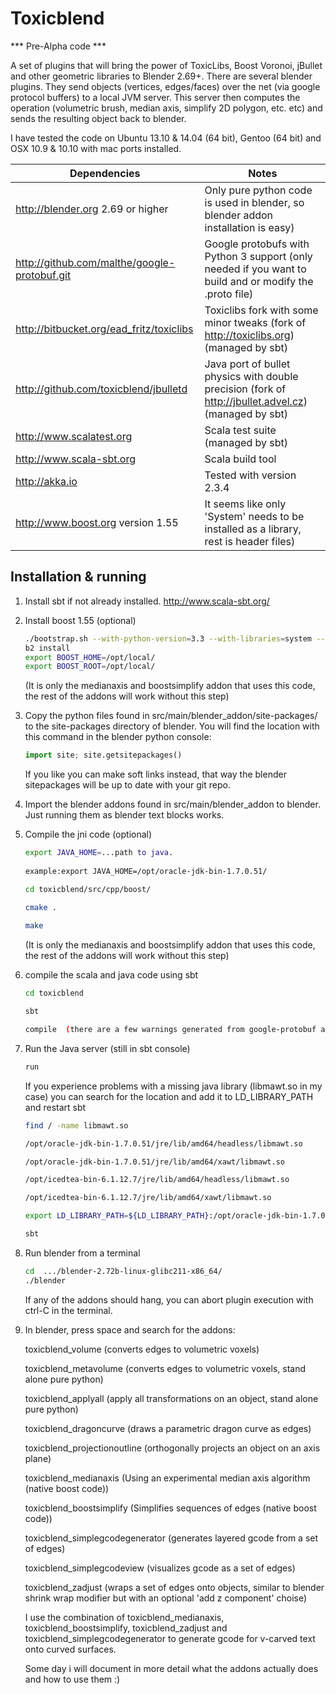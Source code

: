 Toxicblend
==========

*** Pre-Alpha code ***

A set of plugins that will bring the power of ToxicLibs, Boost Voronoi, jBullet and other geometric libraries to Blender 2.69+.
There are several blender plugins. They send objects (vertices, edges/faces) over the net (via google 
protocol buffers) to a local JVM server. This server then computes the operation (volumetric brush, median axis, 
simplify 2D polygon, etc. etc) and sends the resulting object back to blender.

I have tested the code on Ubuntu 13.10 & 14.04 (64 bit), Gentoo (64 bit) and OSX 10.9 & 10.10 with mac ports installed.

Dependencies                                    | Notes
------------------------------------------------|-------------------------------------------------
http://blender.org 2.69 or higher                        |	Only pure python code is used in blender, so blender addon installation is easy)
http://github.com/malthe/google-protobuf.git  |	Google protobufs with Python 3 support (only needed if you want to build and or modify the .proto file) 
http://bitbucket.org/ead_fritz/toxiclibs      |	Toxiclibs fork with some minor tweaks (fork of http://toxiclibs.org) (managed by sbt)
http://github.com/toxicblend/jbulletd         |	Java port of bullet physics with double precision (fork of http://jbullet.advel.cz) (managed by sbt)
http://www.scalatest.org                      | Scala test suite (managed by sbt)
http://www.scala-sbt.org		      | Scala build tool
http://akka.io				      |	Tested with version 2.3.4 
http://www.boost.org version 1.55             | It seems like only 'System' needs to be installed as a library, rest is header files)

 
Installation & running
----------------------


   
1. Install sbt if not already installed. http://www.scala-sbt.org/
	
2. Install boost 1.55 (optional)
	```bash
	./bootstrap.sh --with-python-version=3.3 --with-libraries=system --prefix=/opt/local
	b2 install
	export BOOST_HOME=/opt/local/
	export BOOST_ROOT=/opt/local/
	```
	
    (It is only the medianaxis and boostsimplify addon that uses this code, the rest of the addons will work without this step)
		
3. Copy the python files found in src/main/blender_addon/site-packages/ to the site-packages directory of blender.
You will find the location with this command in the blender python console:
	```python
	import site; site.getsitepackages()
	```
	If you like you can make soft links instead, that way the blender sitepackages will be up to date with your git repo.

4. Import the blender addons found in src/main/blender_addon to blender.
    Just running them as blender text blocks works.

5. Compile the jni code (optional) 
    ```bash	
    export JAVA_HOME=...path to java.
        
    example:export JAVA_HOME=/opt/oracle-jdk-bin-1.7.0.51/
    
    cd toxicblend/src/cpp/boost/
    
    cmake .
    	
    make
    ```
    
    (It is only the medianaxis and boostsimplify addon that uses this code, the rest of the addons will work without this step)
	
6. compile the scala and java code using sbt
    ```bash
    cd toxicblend
    
    sbt
    
    compile  (there are a few warnings generated from google-protobuf and jbulletd)
    ```
    
7. Run the Java server (still in sbt console)
    
    ```bash
    run
    ```
    
    If you experience problems with a missing java library (libmawt.so in my case)
    you can search for the location and add it to LD_LIBRARY_PATH and restart sbt
    
    ```bash
    find / -name libmawt.so
    
    /opt/oracle-jdk-bin-1.7.0.51/jre/lib/amd64/headless/libmawt.so
    
    /opt/oracle-jdk-bin-1.7.0.51/jre/lib/amd64/xawt/libmawt.so
    
    /opt/icedtea-bin-6.1.12.7/jre/lib/amd64/headless/libmawt.so 
    
    /opt/icedtea-bin-6.1.12.7/jre/lib/amd64/xawt/libmawt.so
    
    export LD_LIBRARY_PATH=${LD_LIBRARY_PATH}:/opt/oracle-jdk-bin-1.7.0.51/jre/lib/amd64/xawt/
    
    sbt  
    ```
    
8.  Run blender from a terminal 
    ```bash 	
    cd  .../blender-2.72b-linux-glibc211-x86_64/
    ./blender
    ```
	
    If any of the addons should hang, you can abort plugin execution with ctrl-C in the terminal.
	
	
8. In blender, press space and search for the addons:
 	
 	
    toxicblend_volume (converts edges to volumetric voxels) 
 	
    toxicblend_metavolume (converts edges to volumetric voxels, stand alone pure python) 
    
    toxicblend_applyall (apply all transformations on an object, stand alone pure python) 
    
    toxicblend_dragoncurve (draws a parametric dragon curve as edges)
    
    toxicblend_projectionoutline (orthogonally projects an object on an axis plane)
    
    toxicblend_medianaxis  (Using an experimental median axis algorithm (native boost code))
    
    toxicblend_boostsimplify (Simplifies sequences of edges (native boost code))
    
    toxicblend_simplegcodegenerator (generates layered gcode from a set of edges)
    
    toxicblend_simplegcodeview (visualizes gcode as a set of edges)
    
    toxicblend_zadjust (wraps a set of edges onto objects, similar to blender shrink wrap modifier but with an optional 'add z component' choise)
    
    I use the combination of toxicblend_medianaxis, toxicblend_boostsimplify, toxicblend_zadjust and toxicblend_simplegcodegenerator to generate gcode for v-carved text onto curved surfaces.
    
    
    Some day i will document in more detail what the addons actually does and how to use them :)
